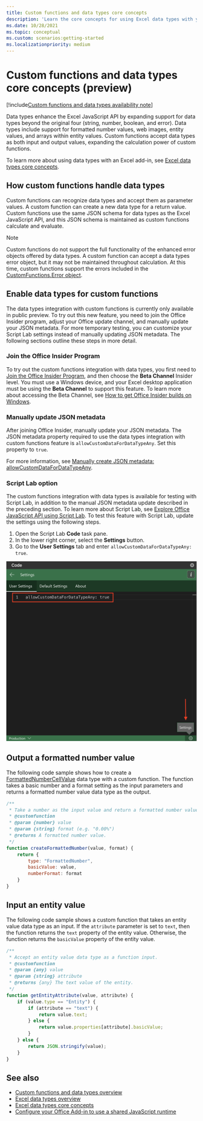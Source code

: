 ```yaml
---
title: Custom functions and data types core concepts
description: 'Learn the core concepts for using Excel data types with your custom functions.'
ms.date: 10/28/2021
ms.topic: conceptual
ms.custom: scenarios:getting-started
ms.localizationpriority: medium
---
```


# Custom functions and data types core concepts (preview)

[!include[Custom functions and data types availability note](../includes/excel-custom-functions-data-types-note.md)]

Data types enhance the Excel JavaScript API by expanding support for data types beyond the original four (string, number, boolean, and error). Data types include support for formatted number values, web images, entity values, and arrays within entity values. Custom functions accept data types as both input and output values, expanding the calculation power of custom functions.

To learn more about using data types with an Excel add-in, see [Excel data types core concepts](/excel-data-types-concepts.md).

## How custom functions handle data types

Custom functions can recognize data types and accept them as parameter values. A custom function can create a new data type for a return value. Custom functions use the same JSON schema for data types as the Excel JavaScript API, and this JSON schema is maintained as custom functions calculate and evaluate.

> [!NOTE]
> Custom functions do not support the full functionality of the enhanced error objects offered by data types. A custom function can accept a data types error object, but it may not be maintained throughout calculation. At this time, custom functions support the errors included in the [CustomFunctions.Error object](/custom-functions-errors.md).

## Enable data types for custom functions

The data types integration with custom functions is currently only available in public preview. To try out this new feature, you need to join the Office Insider program, adjust your Office update channel, and manually update your JSON metadata. For more temporary testing, you can customize your Script Lab settings instead of manually updating JSON metadata. The following sections outline these steps in more detail.

### Join the Office Insider Program

To try out the custom functions integration with data types, you first need to [Join the Office Insider Program](https://insider.office.com/join), and then choose the **Beta Channel** Insider level. You must use a Windows device, and your Excel desktop application must be using the **Beta Channel** to support this feature. To learn more about accessing the Beta Channel, see [How to get Office Insider builds on Windows](https://insider.office.com/join/windows).

### Manually update JSON metadata

After joining Office Insider, manually update your JSON metadata. The JSON metadata property required to use the data types integration with custom functions feature is `allowCustomDataForDataTypeAny`. Set this property to `true`.

For more information, see [Manually create JSON metadata: allowCustomDataForDataTypeAny](custom-functions-json.md#allowcustomdatafordatatypeany-preview).

### Script Lab option

The custom functions integration with data types is available for testing with Script Lab, in addition to the manual JSON metadata update described in the preceding section. To learn more about Script Lab, see [Explore Office JavaScript API using Script Lab](../overview/explore-with-script-lab.md). To test this feature with Script Lab, update the settings using the following steps.

1. Open the Script Lab **Code** task pane.
1. In the lower right corner, select the **Settings** button.
1. Go to the **User Settings** tab and enter `allowCustomDataForDataTypeAny: true`.

![Screenshot showing the steps to enable data types for custom functions in Script Lab.](../images/custom-functions-script-lab-data-type.png)

## Output a formatted number value

The following code sample shows how to create a [FormattedNumberCellValue](/javascript/api/excel/excel.formattednumbercellvalue) data type with a custom function. The function takes a basic number and a format setting as the input parameters and returns a formatted number value data type as the output.

```js
/**
 * Take a number as the input value and return a formatted number value as the output.
 * @customfunction
 * @param {number} value
 * @param {string} format (e.g. "0.00%")
 * @returns A formatted number value.
 */
function createFormattedNumber(value, format) {
    return {
        type: "FormattedNumber",
        basicValue: value,
        numberFormat: format
    }
}
```

## Input an entity value

The following code sample shows a custom function that takes an entity value data type as an input. If the `attribute` parameter is set to `text`, then the function returns the `text` property of the entity value. Otherwise, the function returns the `basicValue` property of the entity value.

```js
/**
 * Accept an entity value data type as a function input.
 * @customfunction
 * @param {any} value
 * @param {string} attribute
 * @returns {any} The text value of the entity.
 */
function getEntityAttribute(value, attribute) {
    if (value.type == "Entity") {
        if (attribute == "text") {
            return value.text;
        } else {
            return value.properties[attribute].basicValue;
        }
    } else {
        return JSON.stringify(value);
    }
}
```

## See also

* [Custom functions and data types overview](/custom-functions-data-types-overview.md)
* [Excel data types overview](/excel-data-types-overview.md)
* [Excel data types core concepts](/excel-data-types-concepts.md)
* [Configure your Office Add-in to use a shared JavaScript runtime](../develop/configure-your-add-in-to-use-a-shared-runtime.md)
